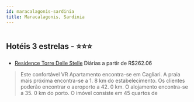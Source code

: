 ```yaml
---
id: maracalagonis-sardinia
title: Maracalagonis, Sardinia
---
```


<center><img src="http://photos.hotelbeds.com/giata/19/191447/191447a_hb_a_390.jpg" alt="" /></center>


## Hotéis 3 estrelas - ⭐️⭐️⭐️

-    [Residence Torre Delle Stelle](https://www.hurb.com/hoteis/maracalagonis/residence-torre-delle-stelle-JNP-JP165483?cmp=18055) Diárias a partir de R$262.06
   > Este confortável VR Apartamento encontra-se em Cagliari. A praia mais próxima encontra-se a 1. 8 km do estabelecimento. Os clientes poderão encontrar o aeroporto a 42. 0 km. O alojamento encontra-se a 35. 0 km do porto. O imóvel consiste em 45 quartos de 
